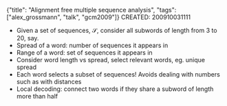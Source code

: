 {"title": "Alignment free multiple sequence analysis", "tags": ["alex_grossmann", "talk", "gcm2009"]}
CREATED: 200910031111
 * Given a set of sequences, $\mathcal{S}$, consider all subwords of length from 3 to 20, say.
 * Spread of a word: number of sequences it appears in
 * Range of a word: set of sequences it appears in
 * Consider word length vs spread, select relevant words, eg. unique spread
 * Each word selects a subset of sequences! Avoids dealing with numbers such as with distances
 * Local decoding: connect two words if they share a subword of length more than half
